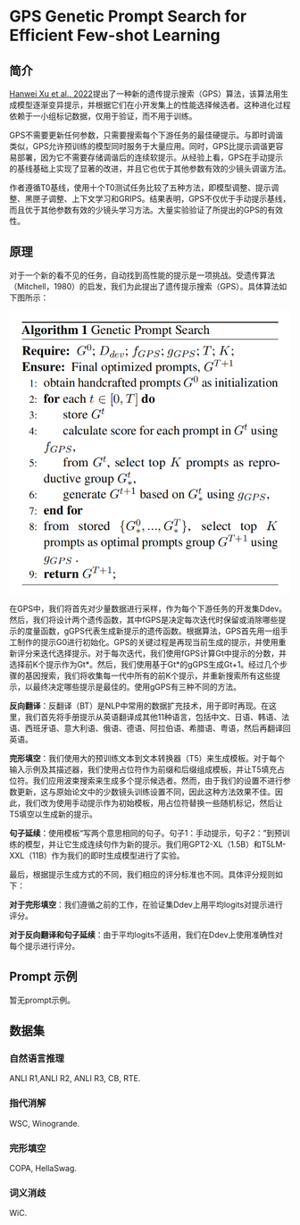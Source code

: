 # GPS Genetic Prompt Search for Efficient Few-shot Learning

## 简介

[Hanwei Xu et al., 2022](https://arxiv.org/pdf/2210.17041.pdf)提出了一种新的遗传提示搜索（GPS）算法，该算法用生成模型逐渐变异提示，并根据它们在小开发集上的性能选择候选者。这种进化过程依赖于一小组标记数据，仅用于验证，而不用于训练。

GPS不需要更新任何参数，只需要搜索每个下游任务的最佳硬提示。与即时调谐类似，GPS允许预训练的模型同时服务于大量应用。同时，GPS比提示调谐更容易部署，因为它不需要存储调谐后的连续软提示。从经验上看，GPS在手动提示的基线基础上实现了显著的改进，并且它也优于其他参数有效的少镜头调谐方法。

作者遵循T0基线，使用十个T0测试任务比较了五种方法，即模型调整、提示调整、黑匣子调整、上下文学习和GRIPS。结果表明，GPS不仅优于手动提示基线，而且优于其他参数有效的少镜头学习方法。大量实验验证了所提出的GPS的有效性。


## 原理

对于一个新的看不见的任务，自动找到高性能的提示是一项挑战。受遗传算法（Mitchell，1980）的启发，我们为此提出了遗传提示搜索（GPS）。具体算法如下图所示：

![Algorithm](img/Algorithm.png)

在GPS中，我们将首先对少量数据进行采样，作为每个下游任务的开发集Ddev。然后，我们将设计两个遗传函数，其中fGPS是决定每次迭代时保留或消除哪些提示的度量函数，gGPS代表生成新提示的遗传函数。根据算法，GPS首先用一组手工制作的提示G0进行初始化。GPS的关键过程是再现当前生成的提示，并使用重新评分来迭代选择提示。对于每次迭代，我们使用fGPS计算Gt中提示的分数，并选择前K个提示作为Gt*。然后，我们使用基于Gt*的gGPS生成Gt+1。经过几个步骤的基因搜索，我们将收集每一代中所有的前K个提示，并重新搜索所有这些提示，以最终决定哪些提示是最佳的。使用gGPS有三种不同的方法。

**反向翻译**：反翻译（BT）是NLP中常用的数据扩充技术，用于即时再现。在这里，我们首先将手册提示从英语翻译成其他11种语言，包括中文、日语、韩语、法语、西班牙语、意大利语、俄语、德语、阿拉伯语、希腊语、粤语，然后再翻译回英语。

**完形填空**：我们使用大的预训练文本到文本转换器（T5）来生成模板。对于每个输入示例及其描述器，我们使用占位符作为前缀和后缀组成模板，并让T5填充占位符。我们应用波束搜索来生成多个提示候选者。然而，由于我们的设置不进行参数更新，这与原始论文中的少数镜头训练设置不同，因此这种方法效果不佳。因此，我们改为使用手动提示作为初始模板，用占位符替换一些随机标记，然后让T5填空以生成新的提示。

**句子延续**：使用模板“写两个意思相同的句子。句子1：手动提示，句子2：”到预训练的模型，并让它生成连续句作为新的提示。我们用GPT2-XL（1.5B）和T5LM-XXL（11B）作为我们的即时生成模型进行了实验。

最后，根据提示生成方式的不同，我们相应的评分标准也不同。具体评分规则如下：

**对于完形填空**：我们遵循之前的工作，在验证集Ddev上用平均logits对提示进行评分。

**对于反向翻译和句子延续**：由于平均logits不适用，我们在Ddev上使用准确性对每个提示进行评分。


## Prompt 示例

暂无prompt示例。

## 数据集

### 自然语言推理
ANLI R1,ANLI R2, ANLI R3, CB, RTE.

### 指代消解
WSC, Winogrande.

### 完形填空
COPA, HellaSwag.

### 词义消歧
WiC.